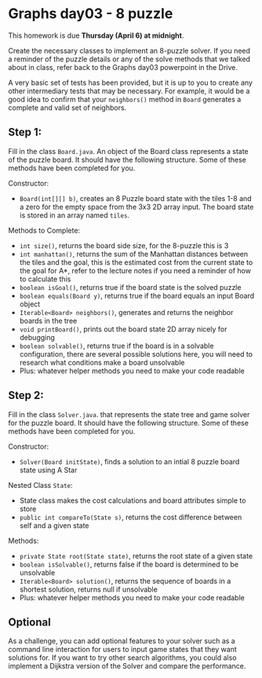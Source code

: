 # Graphs day03 - 8 puzzle

This homework is due **Thursday (April 6) at midnight**.

Create the necessary classes to implement an 8-puzzle solver.  If you need a reminder of the puzzle details or any of the solve methods that we talked about in class, refer back to the Graphs day03 powerpoint in the Drive.

A very basic set of tests has been provided, but it is up to you to create any other intermediary tests that may be necessary.  For example, it would be a good idea to confirm that your `neighbors()` method in `Board` generates a complete and valid set of neighbors. 

## Step 1:

Fill in the class `Board.java`.  An object of the Board class represents a state of the puzzle board.  It should have the following structure.  Some of these methods have been completed for you.

Constructor:
- `Board(int[][] b)`, creates an 8 Puzzle board state with the tiles 1-8 and a zero for the empty space from the 3x3 2D array input.  The board state is stored in an array named `tiles`.

Methods to Complete:

- `int size()`, returns the board side size, for the 8-puzzle this is 3
- `int manhattan()`, returns the sum of the Manhattan distances between the tiles and the goal, this is the estimated cost from the current state to the goal for A*, refer to the lecture notes if you need a reminder of how to calculate this
- `boolean isGoal()`, returns true if the board state is the solved puzzle
- `boolean equals(Board y)`, returns true if the board equals an input Board object
- `Iterable<Board> neighbors()`, generates and returns the neighbor boards in the tree
- `void printBoard()`, prints out the board state 2D array nicely for debugging
- `boolean solvable()`, returns true if the board is in a solvable configuration, there are several possible solutions here, you will need to research what conditions make a board unsolvable
- Plus: whatever helper methods you need to make your code readable

## Step 2:

Fill in the class `Solver.java`. that represents the state tree and game solver for the puzzle board.  It should have the following structure.  Some of these methods have been completed for you.

Constructor:
- `Solver(Board initState)`, finds a solution to an intial 8 puzzle board state using A Star

Nested Class `State`:
- State class makes the cost calculations and board attributes simple to store
- `public int compareTo(State s)`, returns the cost difference between self and a given state

Methods:
- `private State root(State state)`, returns the root state of a given state
- `boolean isSolvable()`, returns false if the board is determined to be unsolvable
- `Iterable<Board> solution()`, returns the sequence of boards in a shortest solution, returns null if unsolvable
- Plus: whatever helper methods you need to make your code readable

## Optional

As a challenge, you can add optional features to your solver such as a command line interaction for users to input game states that they want solutions for.  If you want to try other search algorithms, you could also implement a Dijkstra version of the Solver and compare the performance.
